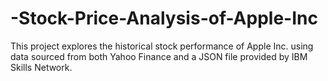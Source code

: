 # -Stock-Price-Analysis-of-Apple-Inc
This project explores the historical stock performance of Apple Inc. using data sourced from both Yahoo Finance and a JSON file provided by IBM Skills Network. 
